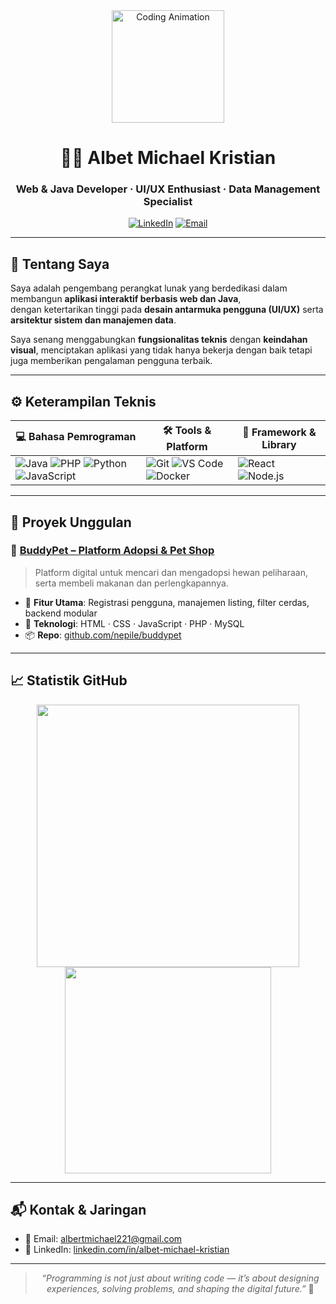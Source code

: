 <div align="center">

<img src="https://media.giphy.com/media/qgQUggAC3Pfv687qPC/giphy.gif" width="180" alt="Coding Animation"/>

# 👨‍💻 Albet Michael Kristian
### Web & Java Developer · UI/UX Enthusiast · Data Management Specialist

[![LinkedIn](https://img.shields.io/badge/-LinkedIn-blue?style=flat-square&logo=linkedin&logoColor=white)](https://www.linkedin.com/in/albet-michael-kristian)
[![Email](https://img.shields.io/badge/Email-albertmichael221@gmail.com-D14836?style=flat-square&logo=gmail&logoColor=white)](mailto:albertmichael221@gmail.com)

</div>

---

## 🧾 Tentang Saya

Saya adalah pengembang perangkat lunak yang berdedikasi dalam membangun **aplikasi interaktif berbasis web dan Java**,  
dengan ketertarikan tinggi pada **desain antarmuka pengguna (UI/UX)** serta **arsitektur sistem dan manajemen data**.

Saya senang menggabungkan **fungsionalitas teknis** dengan **keindahan visual**, menciptakan aplikasi yang tidak hanya bekerja dengan baik tetapi juga memberikan pengalaman pengguna terbaik.

---

## ⚙️ Keterampilan Teknis

<div align="center">

| 💻 Bahasa Pemrograman | 🛠️ Tools & Platform | 🚀 Framework & Library |
|-----------------------|----------------------|--------------------------|
| ![Java](https://img.shields.io/badge/Java-007396?style=flat-square&logo=java&logoColor=white) ![PHP](https://img.shields.io/badge/PHP-3776AB?style=flat-square&logo=php&logoColor=white) ![Python](https://img.shields.io/badge/Python-3776AB?style=flat-square&logo=python&logoColor=white) ![JavaScript](https://img.shields.io/badge/JavaScript-F7DF1E?style=flat-square&logo=javascript&logoColor=black) | ![Git](https://img.shields.io/badge/Git-F05032?style=flat-square&logo=git&logoColor=white) ![VS Code](https://img.shields.io/badge/VS%20Code-007ACC?style=flat-square&logo=visual-studio-code&logoColor=white) ![Docker](https://img.shields.io/badge/Docker-2496ED?style=flat-square&logo=docker&logoColor=white) | ![React](https://img.shields.io/badge/React-20232A?style=flat-square&logo=react&logoColor=61DAFB) ![Node.js](https://img.shields.io/badge/Node.js-339933?style=flat-square&logo=nodedotjs&logoColor=white) |

</div>

---

## 🚀 Proyek Unggulan

### 🐾 [BuddyPet – Platform Adopsi & Pet Shop](https://github.com/nepile/buddypet.git)

> Platform digital untuk mencari dan mengadopsi hewan peliharaan, serta membeli makanan dan perlengkapannya.

- 🔑 **Fitur Utama**: Registrasi pengguna, manajemen listing, filter cerdas, backend modular
- 🧩 **Teknologi**: HTML · CSS · JavaScript · PHP · MySQL
- 📦 **Repo**: [github.com/nepile/buddypet](https://github.com/nepile/buddypet)

---

## 📈 Statistik GitHub

<div align="center">
  <img src="https://github-readme-stats.vercel.app/api?username=4lDev&show_icons=true&theme=radical" width="420"/>
  <img src="https://github-readme-stats.vercel.app/api/top-langs/?username=4lDev&layout=compact&theme=radical" width="330"/>
</div>

---

## 📬 Kontak & Jaringan

- 📧 Email: [albertmichael221@gmail.com](mailto:albertmichael221@gmail.com)  
- 💼 LinkedIn: [linkedin.com/in/albet-michael-kristian](https://www.linkedin.com/in/albet-michael-kristian)

---

<div align="center">

> _“Programming is not just about writing code — it’s about designing experiences, solving problems, and shaping the digital future.”_ 🚀

</div>
